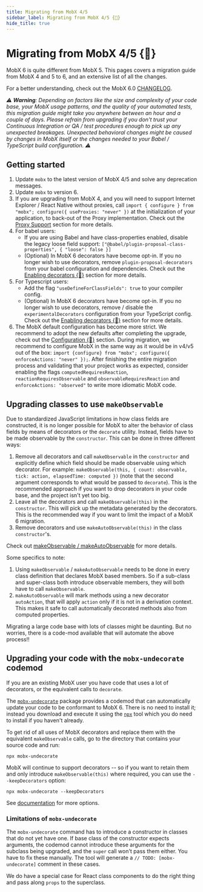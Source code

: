 ```yaml
---
title: Migrating from MobX 4/5
sidebar_label: Migrating from MobX 4/5 {🚀}
hide_title: true
---
```


<script async type="text/javascript" src="//cdn.carbonads.com/carbon.js?serve=CEBD4KQ7&placement=mobxjsorg" id="_carbonads_js"></script>

# Migrating from MobX 4/5 {🚀}

MobX 6 is quite different from MobX 5. This pages covers a migration guide from MobX 4 and 5 to 6, and an extensive list of all the changes.

For a better understanding, check out the MobX 6.0 [CHANGELOG](https://github.com/mobxjs/mobx/blob/mobx6/CHANGELOG.md#600).

_⚠️ **Warning**: Depending on factors like the size and complexity of your code base, your MobX usage patterns, and the quality of your automated tests, this migration guide might take you anywhere between an hour and a couple of days. Please refrain from upgrading if you don't trust your Continuous Integration or QA / test procedures enough to pick up any unexpected breakages. Unexpected behavioral changes might be caused by changes in MobX itself or the changes needed to your Babel / TypeScript build configuration. ⚠️_

## Getting started

1. Update `mobx` to the latest version of MobX 4/5 and solve any deprecation messages.
2. Update `mobx` to version 6.
3. If you are upgrading from MobX 4, and you will need to support Internet Explorer / React Native without proxies, call `import { configure } from "mobx"; configure({ useProxies: "never" })` at the initialization of your application, to back-out of the Proxy implementation. Check out the [Proxy Support](configuration.md#proxy-support) section for more details.
4. For babel users:
    - If you are using Babel and have class-properties enabled, disable the legacy loose field support: `["@babel/plugin-proposal-class-properties", { "loose": false }]`
    - (Optional) In MobX 6 decorators have become opt-in. If you no longer wish to use decorators, remove `plugin-proposal-decorators` from your babel configuration and dependencies. Check out the [Enabling decorators {🚀}](enabling-decorators.md) section for more details.
5. For Typescript users:
    - Add the flag `"useDefineForClassFields": true` to your compiler config.
    - (Optional) In MobX 6 decorators have become opt-in. If you no longer wish to use decorators, remove / disable the `experimentalDecorators` configuration from your TypeScript config. Check out the [Enabling decorators {🚀}](enabling-decorators.md) section for more details.
6. The MobX default configuration has become more strict. We recommend to adopt the new defaults after completing the upgrade, check out the [Configuration {🚀}](configuration.md) section. During migration, we recommend to configure MobX in the same way as it would be in v4/v5 out of the box: `import {configure} from "mobx"; configure({ enforceActions: "never" });`. After finishing the entire migration process and validating that your project works as expected, consider enabling the flags `computedRequiresReaction`, `reactionRequiresObservable` and `observableRequiresReaction` and `enforceActions: "observed"` to write more idiomatic MobX code.

## Upgrading classes to use `makeObservable`

Due to standardized JavaScript limitations in how class fields are constructed, it is no longer possible for MobX to alter the behavior of class fields by means of decorators or the `decorate` utility. Instead, fields have to be made observable by the `constructor`. This can be done in three different ways:

1. Remove all decorators and call `makeObservable` in the `constructor` and explicitly define which field should be made observable using which decorator. For example: `makeObservable(this, { count: observable, tick: action, elapsedTime: computed })` (note that the second argument corresponds to what would be passed to `decorate`). This is the recommended approach if you want to drop decorators in your code base, and the project isn't yet too big.
2. Leave all the decorators and call `makeObservable(this)` in the `constructor`. This will pick up the metadata generated by the decorators. This is the recommended way if you want to limit the impact of a MobX 6 migration.
3. Remove decorators and use `makeAutoObservable(this)` in the class `constructor`'s.

Check out [makeObservable / makeAutoObservable](observable-state.md) for more details.

Some specifics to note:

1. Using `makeObservable` / `makeAutoObservable` needs to be done in every class definition that declares MobX based members. So if a sub-class and super-class both introduce observable members, they will both have to call `makeObservable`.
2. `makeAutoObservable` will mark methods using a new decorator `autoAction`, that will apply `action` only if it is not in a derivation context. This makes it safe to call automatically decorated methods also from computed properties.

Migrating a large code base with lots of classes might be daunting. But no worries, there is a code-mod available that will automate the above process!!

## Upgrading your code with the `mobx-undecorate` codemod

If you are an existing MobX user you have code that uses a lot of decorators, or the equivalent calls to `decorate`.

The [`mobx-undecorate`](https://www.npmjs.com/package/mobx-undecorate) package provides a codemod that can automatically update your code to be conformant to MobX 6. There is no need to install it; instead you download and execute it using the [`npx`](https://www.npmjs.com/package/npx) tool which you do need to install if you haven't already.

To get rid of all uses of MobX decorators and replace them with the equivalent `makeObservable` calls, go to the directory that contains your source code and run:

```shell
npx mobx-undecorate
```

MobX will continue to support decorators -- so if you want to retain them
and only introduce `makeObservable(this)` where required, you can use the `--keepDecorators` option:

```shell
npx mobx-undecorate --keepDecorators
```

See [documentation](https://www.npmjs.com/package/mobx-undecorate) for more options.

### Limitations of `mobx-undecorate`

The `mobx-undecorate` command has to introduce a constructor in classes that do not yet have one. If base class of the constructor expects arguments, the codemod cannot introduce these arguments for the subclass being upgraded, and the `super` call won't pass them either. You have to fix these manually.
The tool will generate a `// TODO: [mobx-undecorate]` comment in these cases.

We do have a special case for React class components to do the right thing and
pass along `props` to the superclass.
